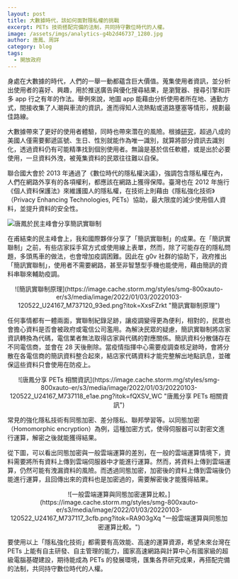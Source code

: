 ```yaml
---
layout: post
title: 大數據時代，該如何面對隱私權的挑戰
excerpt: PETs 技術搭配完備的法制，共同持守數位時代的人權。
image: /assets/imgs/analytics-g4b2d46737_1280.jpg
author: 唐鳳、周詳
category: blog
tags:
  - 開放政府
---
```


身處在大數據的時代，人們的一舉一動都蘊含巨大價值。蒐集使用者資訊，並分析出使用者的喜好、興趣，用於推送廣告與優化搜尋結果，是瀏覽器、搜尋引擎和許多 app 行之有年的作法。舉例來說，地圖 app 能藉由分析使用者所在地、通勤方式，間接收集了人潮與車流的資訊，進而得知人流熱點或道路壅塞等情形，規劃最佳路線。

大數據帶來了更好的使用者體驗，同時也帶來濳在的風險。根據[研究](https://arstechnica.com/tech-policy/2009/09/your-secrets-live-online-in-databases-of-ruin/)，超過八成的美國人僅需要郵遞區號、生日、性別就能作為唯一識別，就算將部分資訊去識別化，透過資料仍有可能精準找到個別使用者。無論是基於信任軟體，或是出於必要使用，一旦資料外洩，被蒐集資料的民眾往往難以自保。

聯合國大會於 2013 年通過了《數位時代的隱私權決議》，強調包含隱私權在內，人們在網路外享有的各項權利，都應該在網路上獲得保障。臺灣也在 2012 年施行《個人資料保護法》來維護國人的隱私權，在技術上則藉由《隱私強化技術》（Privacy Enhancing Technologies, PETs）協助，最大限度的減少使用個人資料，並提升資料的安全性。

![唐鳳於民主峰會分享簡訊實聯制](https://image.cache.storm.mg/styles/smg-800xauto-er/s3/media/image/2022/01/03/20220103-120522_U24167_M737119_b49d.png?itok=m-aRCsBy "唐鳳於民主峰會分享簡訊實聯制")

在甫結束的民主峰會上，我和國際夥伴分享了「簡訊實聯制」的成果。在「簡訊實聯制」之前，有些店家採手寫方式或使用線上表單，然而，除了可能存在的隱私問題，多頭馬車的做法，也會增加疫調困難。因此在 g0v 社群的協助下，政府推出「簡訊實聯制」，使用者不需要網路，甚至非智慧型手機也能使用，藉由簡訊的資料串聯來輔助疫調。

<center>
![簡訊實聯制原理](https://image.cache.storm.mg/styles/smg-800xauto-er/s3/media/image/2022/01/03/20220103-120522_U24167_M737120_93ed.png?itok=XxsFZrkt "簡訊實聯制原理")
</center>

任何事情都有一體兩面，實聯制紀錄足跡，讓疫調變得更為便利，相對的，民眾也會擔心資料是否會被政府或電信公司濫用。為解決民眾的疑慮，簡訊實聯制將店家資訊轉換為代碼，電信業者無法取得店家與代碼的對應關係。簡訊資料分散儲存在不同電信商，並會在 28 天後刪除。當疫情指揮中心需要疫調查核足跡時，會將分散在各電信商的簡訊資料整合起來，結店家代碼資料才能完整解出地點訊息，並確保這些資料只會使用在防疫上。

<center>
![唐鳳分享 PETs 相關資訊](https://image.cache.storm.mg/styles/smg-800xauto-er/s3/media/image/2022/01/03/20220103-120522_U24167_M737118_e1ae.png?itok=fQXSV_WC "唐鳳分享 PETs 相關資訊")
</center>

常見的強化隱私技術有同態加密、差分隱私、聯邦學習等。以同態加密（Homomorphic encryption）為例，這種加密方式，使得伺服器可以對密文進行運算，解密之後就能獲得結果。

從下圖，可以看出同態加密與一般雲端運算的差別，在一般的雲端運算情境下，資料需要將所有資料上傳到雲端伺服器中才能進行運算。然而，將資料上傳到雲端運算，仍然可能有洩漏資料的風險。而透過同態加密，加密後的資料上傳到雲端後仍能進行運算，且回傳出來的資料也是加密過的，需要解密後才能獲得結果。

<center>
![一般雲端運算與同態加密運算比較。](https://image.cache.storm.mg/styles/smg-800xauto-er/s3/media/image/2022/01/03/20220103-120522_U24167_M737117_3cfb.png?itok=RA903gXq "一般雲端運算與同態加密運算比較。")
</center>

要使用以上「隱私強化技術」都需要有高效能、高速的運算資源，希望未來台灣在 PETs 上能有自主研發、自主管理的能力，國家高速網路與計算中心有國家級的超級電腦基礎建設，期待能成為 PETs 的發展環境，匯集各界研究成果，再搭配完備的法制，共同持守數位時代的人權。

